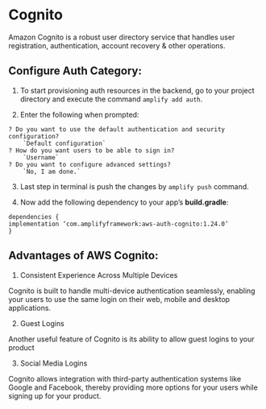 # Cognito

Amazon Cognito is a robust user directory service that handles user registration, authentication, account recovery & other operations.

## Configure Auth Category:

1. To start provisioning auth resources in the backend, go to your project directory and execute the command `amplify add auth`.

2. Enter the following when prompted:

```
? Do you want to use the default authentication and security configuration?
    `Default configuration`
? How do you want users to be able to sign in?
    `Username`
? Do you want to configure advanced settings?
    `No, I am done.`
```

3. Last step in terminal is push the changes by `amplify push` command.

4. Now add the following dependency to your app’s **build.gradle**:

```
dependencies {
implementation ‘com.amplifyframework:aws-auth-cognito:1.24.0’
}
```

## Advantages of AWS Cognito:

1. Consistent Experience Across Multiple Devices

Cognito is built to handle multi-device authentication seamlessly, enabling your users to use the same login on their web, mobile and desktop applications.

2. Guest Logins

Another useful feature of Cognito is its ability to allow guest logins to your product

3. Social Media Logins

Cognito allows integration with third-party authentication systems like Google and Facebook, thereby providing more options for your users while signing up for your product.